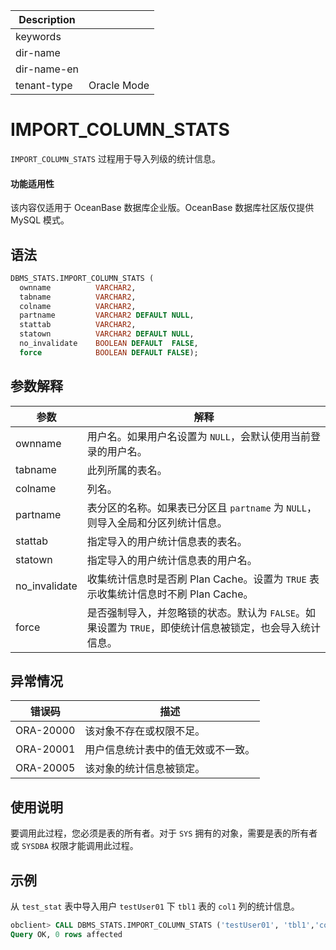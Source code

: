 | Description   |                 |
|---------------|-----------------|
| keywords      |                 |
| dir-name      |                 |
| dir-name-en   |                 |
| tenant-type   | Oracle Mode     |

# IMPORT_COLUMN_STATS 

`IMPORT_COLUMN_STATS` 过程用于导入列级的统计信息。

  <main id="notice" >
    <h4>功能适用性</h4>
    <p>该内容仅适用于 OceanBase 数据库企业版。OceanBase 数据库社区版仅提供 MySQL 模式。</p>
  </main>

## 语法 

```sql
DBMS_STATS.IMPORT_COLUMN_STATS (
  ownname          VARCHAR2, 
  tabname          VARCHAR2, 
  colname          VARCHAR2,
  partname         VARCHAR2 DEFAULT NULL,
  stattab          VARCHAR2, 
  statown          VARCHAR2 DEFAULT NULL,
  no_invalidate    BOOLEAN DEFAULT  FALSE,
  force            BOOLEAN DEFAULT FALSE);
```

## 参数解释 

|      参数       |                                      解释                                   |
|---------------|------------------------------------------------------------------------------|
| ownname       | 用户名。如果用户名设置为 `NULL`，会默认使用当前登录的用户名。                     |
| tabname       | 此列所属的表名。                                                               |
| colname       | 列名。                                                                        |
| partname      | 表分区的名称。如果表已分区且 `partname` 为 `NULL`，则导入全局和分区列统计信息。   |
| stattab       | 指定导入的用户统计信息表的表名。                                                 |
| statown       | 指定导入的用户统计信息表的用户名。                                                |
| no_invalidate |  收集统计信息时是否刷 Plan Cache。设置为 `TRUE` 表示收集统计信息时不刷 Plan Cache。      |
| force         | 是否强制导入，并忽略锁的状态。默认为 `FALSE`。如果设置为 `TRUE`，即使统计信息被锁定，也会导入统计信息。 |



## 异常情况 

|    错误码    |        描述         |
|-----------|-------------------|
| ORA-20000 | 该对象不存在或权限不足。      |
| ORA-20001 | 用户信息统计表中的值无效或不一致。 |
| ORA-20005 | 该对象的统计信息被锁定。      |


## 使用说明 

要调用此过程，您必须是表的所有者。对于 `SYS` 拥有的对象，需要是表的所有者或 `SYSDBA` 权限才能调用此过程。

## 示例 

从 `test_stat` 表中导入用户 `testUser01` 下 `tbl1` 表的 `col1` 列的统计信息。

```sql
obclient> CALL DBMS_STATS.IMPORT_COLUMN_STATS ('testUser01', 'tbl1','col1',null, stattab=>'test_stat', statown=>'testUser01');
Query OK, 0 rows affected
```



